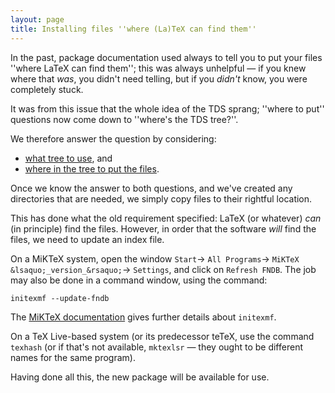 ```yaml
---
layout: page
title: Installing files ''where (La)TeX can find them''
---
```





In the past, package documentation used always to tell you to put your
files ''where LaTeX can find them''; this was always unhelpful&nbsp;&mdash;
if you knew where that _was_, you didn't need telling, but if you
_didn't_ know, you were completely stuck.


It was from this issue that the whole idea of the TDS sprang;
''where to put'' questions now come down to ''where's the TDS
tree?''.


We therefore answer the question by considering:
  

-  [what tree to use](./FAQ-what-TDS.html), and
-  [where in the tree to put the files](./FAQ-install-where.html).




Once we know the answer to both questions, and we've created any
directories that are needed, we simply copy files to their rightful
location.


This has done what the old requirement specified: LaTeX (or
whatever) _can_ (in principle) find the files.  However, in order
that the software _will_ find the files, we need to update an
index file.


On a MiKTeX system, open the window
  `Start`&rarr;
  `All Programs`&rarr;
  `MiKTeX &lsaquo;_version_&rsaquo;`&rarr;
  `Settings`,
and click on `Refresh FNDB`.
The job may also be done in a command window, using the command:
```latex
initexmf --update-fndb
```
The 
[MiKTeX documentation](http://docs.miktex.org/manual/initexmf.html)
gives further details about `initexmf`.


On a TeX&nbsp;Live-based system (or its predecessor teTeX, use the command
`texhash` (or if that's not available, `mktexlsr`&nbsp;&mdash;
they ought to be different names for the same program).


Having done all this, the new package will be available for use.


